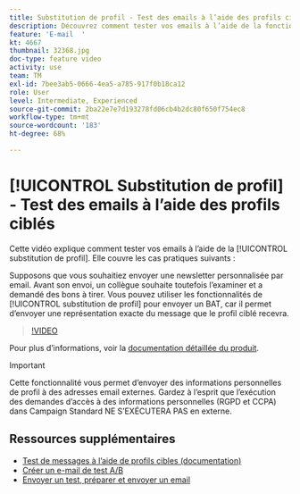 ```yaml
---
title: Substitution de profil - Test des emails à l’aide des profils ciblés
description: Découvrez comment tester vos emails à l’aide de la fonction de substitution de profil.
feature: 'E-mail  '
kt: 4667
thumbnail: 32368.jpg
doc-type: feature video
activity: use
team: TM
exl-id: 7bee3ab5-0666-4ea5-a785-917f0b18ca12
role: User
level: Intermediate, Experienced
source-git-commit: 2ba22e7e7d193278fd06cb4b2dc80f650f754ec8
workflow-type: tm+mt
source-wordcount: '183'
ht-degree: 68%

---
```


# [!UICONTROL Substitution de profil]  - Test des emails à l’aide des profils ciblés

Cette vidéo explique comment tester vos emails à l’aide de la [!UICONTROL substitution de profil]. Elle couvre les cas pratiques suivants :

Supposons que vous souhaitiez envoyer une newsletter personnalisée par email. Avant son envoi, un collègue souhaite toutefois l’examiner et a demandé des bons à tirer. Vous pouvez utiliser les fonctionnalités de [!UICONTROL substitution de profil] pour envoyer un BAT, car il permet d’envoyer une représentation exacte du message que le profil ciblé recevra.

>[!VIDEO](https://video.tv.adobe.com/v/32368?quality=12)

Pour plus d’informations, voir la [documentation détaillée du produit](https://experienceleague.adobe.com/docs/campaign-standard/using/testing-and-sending/preparing-and-testing-messages/testing-messages-using-target.html?lang=en).

>[!IMPORTANT]
>
>Cette fonctionnalité vous permet d’envoyer des informations personnelles de profil à des adresses email externes. Gardez à l’esprit que l’exécution des demandes d’accès à des informations personnelles (RGPD et CCPA) dans Campaign Standard NE S’EXÉCUTERA PAS en externe.

## Ressources supplémentaires

* [Test de messages à l’aide de profils cibles (documentation)](https://experienceleague.adobe.com/docs/campaign-standard/using/testing-and-sending/preparing-and-testing-messages/testing-messages-using-target.html?lang=en)
* [Créer un e-mail de test A/B](/help/communication-channels/email/a-b-testing.md)
* [Envoyer un test, préparer et envoyer un email](/help/communication-channels/email/sending-test-preparing-sending-email.md)
